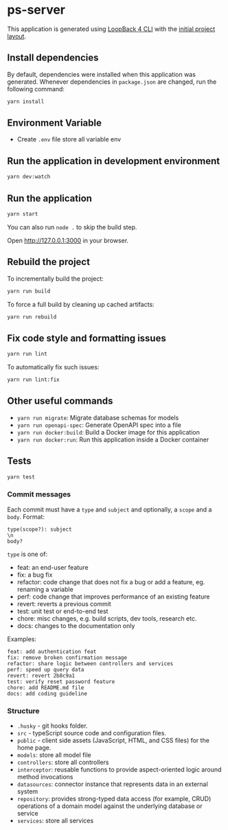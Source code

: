 # ps-server

This application is generated using [LoopBack 4 CLI](https://loopback.io/doc/en/lb4/Command-line-interface.html) with the
[initial project layout](https://loopback.io/doc/en/lb4/Loopback-application-layout.html).


## Install dependencies

By default, dependencies were installed when this application was generated.
Whenever dependencies in `package.json` are changed, run the following command:

```sh
yarn install
```

## Environment Variable

- Create `.env` file store all variable env

## Run the application in development environment

```sh
yarn dev:watch
```

## Run the application

```sh
yarn start
```

You can also run `node .` to skip the build step.

Open http://127.0.0.1:3000 in your browser.

## Rebuild the project

To incrementally build the project:

```sh
yarn run build
```

To force a full build by cleaning up cached artifacts:

```sh
yarn run rebuild
```

## Fix code style and formatting issues

```sh
yarn run lint
```

To automatically fix such issues:

```sh
yarn run lint:fix
```

## Other useful commands

- `yarn run migrate`: Migrate database schemas for models
- `yarn run openapi-spec`: Generate OpenAPI spec into a file
- `yarn run docker:build`: Build a Docker image for this application
- `yarn run docker:run`: Run this application inside a Docker container

## Tests

```sh
yarn test
```
### Commit messages

Each commit must have a `type` and `subject` and optionally, a `scope` and a `body`. Format:

```
type(scope?): subject
\n
body?
```

`type` is one of:

* feat: an end-user feature
* fix: a bug fix
* refactor: code change that does not fix a bug or add a feature, eg. renaming a variable
* perf: code change that improves performance of an existing feature
* revert: reverts a previous commit
* test: unit test or end-to-end test
* chore: misc changes, e.g. build scripts, dev tools, research etc.
* docs: changes to the documentation only

Examples:

```
feat: add authentication feat
fix: remove broken confirmation message
refactor: share logic between controllers and services
perf: speed up query data
revert: revert 2b8c9a1
test: verify reset password feature
chore: add README.md file
docs: add coding guideline
```
### Structure
* `.husky` - git hooks folder.
* `src` - typeScript source code and configuration files.
* `public` - client side assets (JavaScript, HTML, and CSS files) for the home page.
* `models`: store all model file
* `controllers`: store all controllers
* `interceptor`: reusable functions to provide aspect-oriented logic around method invocations
* `datasources`: connector instance that represents data in an external system
* `repository`: provides strong-typed data access (for example, CRUD) operations of a domain model against the underlying database or service
* `services`: store all services

